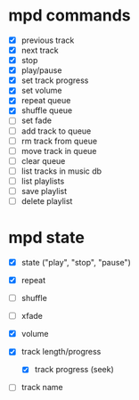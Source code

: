 # mpd commands

- [x] previous track
- [x] next track
- [x] stop
- [x] play/pause
- [x] set track progress
- [x] set volume
- [x] repeat queue
- [x] shuffle queue
- [ ] set fade
- [ ] add track to queue
- [ ] rm track from queue
- [ ] move track in queue
- [ ] clear queue
- [ ] list tracks in music db
- [ ] list playlists
- [ ] save playlist
- [ ] delete playlist

# mpd state

- [x] state ("play", "stop", "pause")
- [x] repeat
- [ ] shuffle
- [ ] xfade
- [x] volume
- [x] track length/progress
  - [x] track progress (seek)
- [ ] track name


